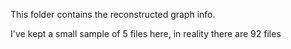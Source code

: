 This folder contains the reconstructed graph info.

I've kept a small sample of 5 files here, in reality there are 92 files